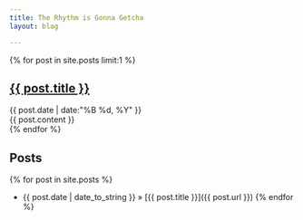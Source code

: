 ```yaml
---
title: The Rhythm is Gonna Getcha
layout: blag

---
```


{% for post in site.posts limit:1 %}
  <div id='latest'>
    <h2><a href='{{ post.url }}'>{{ post.title }}</a></h2>
    <div class='when'>{{ post.date | date:"%B %d, %Y" }}</div>
    {{ post.content }}
  </div>
{% endfor %}

## Posts

{% for post in site.posts %}
* {{ post.date | date_to_string }} &raquo; [{{ post.title }}]({{ post.url }})
{% endfor %}
